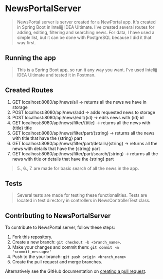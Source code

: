 # NewsPortalServer

> NewsPortal server is server created for a NewPortal app. It's created in Spring Boot in Intelijj IDEA Ultimate. 
> I've created several routes for adding, editing, filtering and searching news.
> For data, I have used a simple list, but it can be done with PostgreSQL because I did it that way first.

## Running the app

> This is a Spring Boot app, so run it any way you want. I've used Intelijj IDEA Ultimate and tested it in Postman.

## Created Routes

1. GET localhost:8080/api/news/all -> returns all the news we have in storage
2. POST localhost:8080/api/news/add -> adds requested news to storage
3. POST localhost:8080/api/news/edit/{id} -> edits news with {id} id
4. GET localhost:8080/api/news/filter/{title} -> returns all the news with {title} title
5. GET localhost:8080/api/news/filter/part/{string} -> returns all the news with title that have the {string} part
6. GET localhost:8080/api/news/filter/part/details/{string} -> returns all the news with details that have the {string} part
7. GET localhost:8080/api/news/filter/part/search/{string} -> returns all the news with title or details that have the {string} part

> 5., 6., 7. are made for basic search of all the news in the app.

## Tests

> Several tests are made for testing these functionalities. Tests are located in test directory in controllers in NewsControllerTest class.

## Contributing to NewsPortalServer

To contribute to NewsPortal server, follow these steps:

1. Fork this repository.
2. Create a new branch: `git checkout -b <branch_name>`.
3. Make your changes and commit them: `git commit -m '<commit_message>'`
4. Push to the your branch: `git push origin <branch_name>`
5. Create the pull request and merge branches.

Alternatively see the GitHub documentation on [creating a pull request](https://help.github.com/en/github/collaborating-with-issues-and-pull-requests/creating-a-pull-request).
